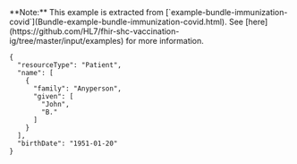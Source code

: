 <!-- This file is automatically generated by script/update-examples-->

<div class="alert alert-success" markdown="1">**Note:** This example is extracted from [`example-bundle-immunization-covid`](Bundle-example-bundle-immunization-covid.html). See [here](https://github.com/HL7/fhir-shc-vaccination-ig/tree/master/input/examples) for more information.
</div>

```
{
  "resourceType": "Patient",
  "name": [
    {
      "family": "Anyperson",
      "given": [
        "John",
        "B."
      ]
    }
  ],
  "birthDate": "1951-01-20"
}
```